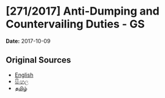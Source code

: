 # [271/2017] Anti-Dumping and Countervailing Duties - GS

**Date:** 2017-10-09

## Original Sources

- [English](https://documents.gov.lk/view/bills/2017/10/271-2017_E.pdf)
- [සිංහල](https://documents.gov.lk/view/bills/2017/10/271-2017_S.pdf)
- [தமிழ்](https://documents.gov.lk/view/bills/2017/10/271-2017_T.pdf)
